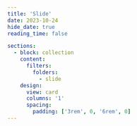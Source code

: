```yaml
---
title: 'Slide'
date: 2023-10-24
hide_date: true
reading_time: false

sections:
  - block: collection
    content:
      filters:
        folders:
          - slide
    design:
      view: card
      columns: '1'
      spacing:
        padding: ['3rem', 0, '6rem', 0]
---
```

